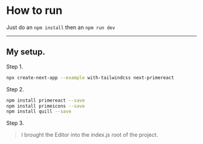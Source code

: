 # How to run

Just do an `npm install` then an `npm run dev`

---

## My setup.

Step 1.

```bash
npx create-next-app --example with-tailwindcss next-primereact
```

Step 2.

```bash
npm install primereact --save
npm install primeicons --save
npm install quill --save
```

Step 3. 

>I brought the Editor into the index.js root of the project.
